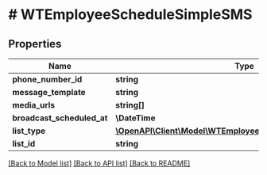 # # WTEmployeeScheduleSimpleSMS

## Properties

Name | Type | Description | Notes
------------ | ------------- | ------------- | -------------
**phone_number_id** | **string** |  |
**message_template** | **string** |  |
**media_urls** | **string[]** |  | [optional]
**broadcast_scheduled_at** | **\DateTime** |  |
**list_type** | [**\OpenAPI\Client\Model\WTEmployeeScheduleSimpleSMSListType**](WTEmployeeScheduleSimpleSMSListType.md) |  |
**list_id** | **string** |  |

[[Back to Model list]](../../README.md#models) [[Back to API list]](../../README.md#endpoints) [[Back to README]](../../README.md)
